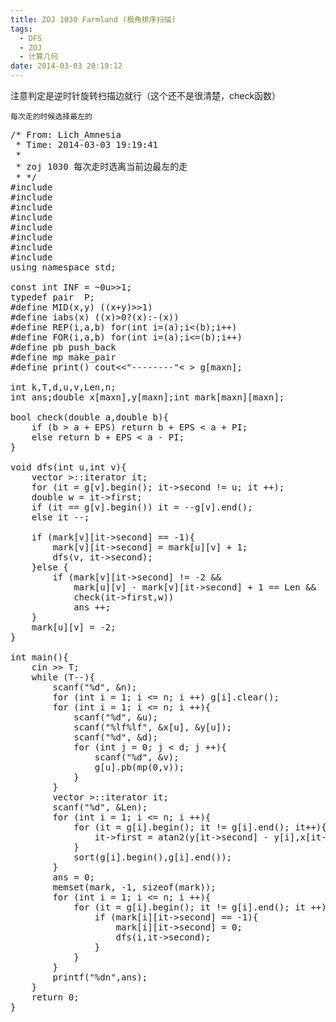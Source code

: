 ```yaml
---
title: ZOJ 1030 Farmland (极角排序扫描)
tags:
  - DFS
  - ZOJ
  - 计算几何
date: 2014-03-03 20:19:12
---
```


注意判定是逆时针旋转扫描边就行（这个还不是很清楚，check函数）

	每次走的时候选择最左的

<pre class="brush:cpp">
/* From: Lich_Amnesia
 * Time: 2014-03-03 19:19:41
 *
 * zoj 1030 每次走时选离当前边最左的走
 * */
#include <iostream>
#include <cstdio>
#include <algorithm>
#include <cstring>
#include <cmath>
#include <queue>
#include <set>
#include <vector>
using namespace std;

const int INF = ~0u>>1;
typedef pair <int,int> P;
#define MID(x,y) ((x+y)>>1)
#define iabs(x) ((x)>0?(x):-(x))
#define REP(i,a,b) for(int i=(a);i<(b);i++)
#define FOR(i,a,b) for(int i=(a);i<=(b);i++)
#define pb push_back
#define mp make_pair
#define print() cout<<"--------"<<endl
#define maxn 300
const double PI = acos(-1.0);
const double EPS = 1e-10;
vector<pair<double,int> > g[maxn];

int k,T,d,u,v,Len,n;
int ans;double x[maxn],y[maxn];int mark[maxn][maxn];

bool check(double a,double b){
	if (b > a + EPS) return b + EPS < a + PI;
	else return b + EPS < a - PI;
}

void dfs(int u,int v){
	vector<pair<double,int> >::iterator it;
	for (it = g[v].begin(); it->second != u; it ++);
	double w = it->first;
	if (it == g[v].begin()) it = --g[v].end();
	else it --;

	if (mark[v][it->second] == -1){
		mark[v][it->second] = mark[u][v] + 1;
		dfs(v, it->second);
	}else {
		if (mark[v][it->second] != -2 &&
			mark[u][v] - mark[v][it->second] + 1 == Len &&
			check(it->first,w))
			ans ++;
	}
	mark[u][v] = -2;
}

int main(){
	cin >> T;
	while (T--){
		scanf("%d", &n);
		for (int i = 1; i <= n; i ++) g[i].clear();
		for (int i = 1; i <= n; i ++){
			scanf("%d", &u);
			scanf("%lf%lf", &x[u], &y[u]);
			scanf("%d", &d);
			for (int j = 0; j < d; j ++){
				scanf("%d", &v);
				g[u].pb(mp(0,v));
			}
		}
		vector<pair<double,int> >::iterator it;
		scanf("%d", &Len);
		for (int i = 1; i <= n; i ++){
			for (it = g[i].begin(); it != g[i].end(); it++){
				it->first = atan2(y[it->second] - y[i],x[it->second] - x[i]);
			}
			sort(g[i].begin(),g[i].end());
		}
		ans = 0;
		memset(mark, -1, sizeof(mark));
		for (int i = 1; i <= n; i ++){
			for (it = g[i].begin(); it != g[i].end(); it ++){
				if (mark[i][it->second] == -1){
					mark[i][it->second] = 0;
					dfs(i,it->second);
				}
			}
		}
		printf("%dn",ans);
	}
	return 0;
}</pre>

	 